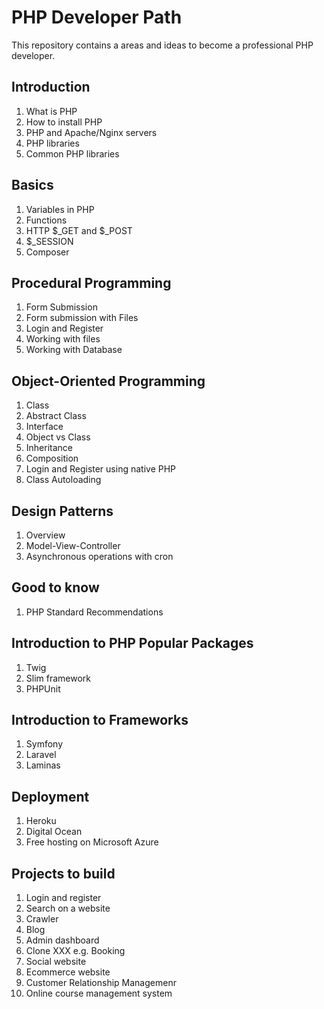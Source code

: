 # PHP Developer Path

This repository contains a areas and ideas to become a professional PHP developer.

## Introduction
1. What is PHP
2. How to install PHP
3. PHP and Apache/Nginx servers
4. PHP libraries
5. Common PHP libraries

## Basics
1. Variables in PHP
1. Functions
1. HTTP $_GET and $_POST
1. $_SESSION
1. Composer

## Procedural Programming
1. Form Submission
2. Form submission with Files
3. Login and Register
4. Working with files
5. Working with Database

## Object-Oriented Programming
1. Class
1. Abstract Class
1. Interface
1. Object vs Class
1. Inheritance
1. Composition
1. Login and Register using native PHP
2. Class Autoloading

## Design Patterns
1. Overview
1. Model-View-Controller
1. Asynchronous operations with cron

## Good to know
1. PHP Standard Recommendations

## Introduction to PHP Popular Packages
1. Twig
1. Slim framework
1. PHPUnit

## Introduction to Frameworks
1. Symfony
2. Laravel
3. Laminas

## Deployment
1. Heroku
2. Digital Ocean
3. Free hosting on Microsoft Azure

## Projects to build
1. Login and register
1. Search on a website
1. Crawler
1. Blog
1. Admin dashboard
1. Clone XXX e.g. Booking
1. Social website
1. Ecommerce website
1. Customer Relationship Managemenr
1. Online course management system
